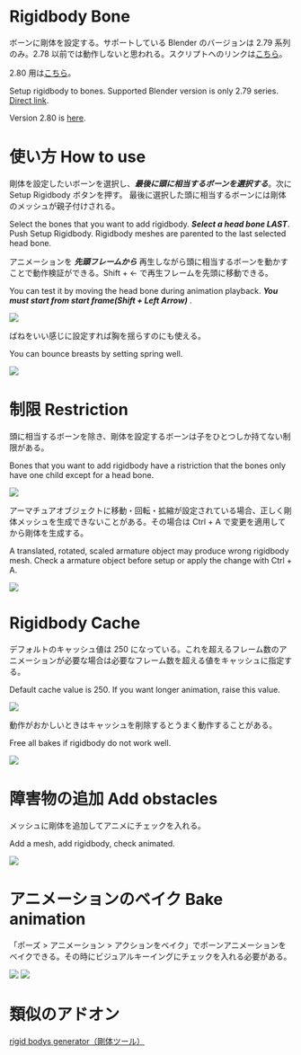 # Rigidbody Bone
ボーンに剛体を設定する。サポートしている Blender のバージョンは 2.79 系列のみ。2.78 以前では動作しないと思われる。スクリプトへのリンクは<a href="https://raw.githubusercontent.com/dskjal/Rigidbody-Bone/master/rigidbody-bone.py">こちら</a>。   

2.80 用は<a href="https://raw.githubusercontent.com/dskjal/Rigidbody-Bone/master/rigidbody-bone-280.py">こちら</a>。  

Setup rigidbody to bones. Supported Blender version is only 2.79 series. <a href="https://raw.githubusercontent.com/dskjal/Rigidbody-Bone/master/rigidbody-bone.py">Direct link</a>.

Version 2.80 is <a href="https://raw.githubusercontent.com/dskjal/Rigidbody-Bone/master/rigidbody-bone-280.py">here</a>.  

# 使い方 How to use
剛体を設定したいボーンを選択し、***最後に頭に相当するボーンを選択する***。次に Setup Rigidbody ボタンを押す。
最後に選択した頭に相当するボーンには剛体のメッシュが親子付けされる。  

Select the bones that you want to add rigidbody. ***Select a head bone LAST***. Push Setup Rigidbody. 
Rigidbody meshes are parented to the last selected head bone.

アニメーションを ***先頭フレームから*** 再生しながら頭に相当するボーンを動かすことで動作検証ができる。Shift + ← で再生フレームを先頭に移動できる。  

You can test it by moving the head bone during animation playback. ***You must start from start frame(Shift + Left Arrow)*** .  

<img src="https://github.com/dskjal/Rigidbody-Bone/blob/master/rigidbody-bone-how-to-use.gif">

ばねをいい感じに設定すれば胸を揺らすのにも使える。  

You can bounce breasts by setting spring well.

<img src="https://github.com/dskjal/Rigidbody-Bone/blob/master/rigidbody-bone-breast.gif">

# 制限 Restriction
頭に相当するボーンを除き、剛体を設定するボーンは子をひとつしか持てない制限がある。  

Bones that you want to add rigidbody have a ristriction that the bones only have one child except for a head bone.

<img src="https://github.com/dskjal/Rigidbody-Bone/blob/master/ramified-bones.jpg">

アーマチュアオブジェクトに移動・回転・拡縮が設定されている場合、正しく剛体メッシュを生成できないことがある。その場合は Ctrl + A で変更を適用してから剛体を生成する。  

A translated, rotated, scaled armature object may produce wrong rigidbody mesh. Check a armature object before setup or apply the change with Ctrl + A.

<img src="https://github.com/dskjal/Rigidbody-Bone/blob/master/armature-transform.jpg">

# Rigidbody Cache
デフォルトのキャッシュ値は 250 になっている。これを超えるフレーム数のアニメーションが必要な場合は必要なフレーム数を超える値をキャッシュに指定する。  

Default cache value is 250. If you want longer animation, raise this value.  

<img src="https://github.com/dskjal/Rigidbody-Bone/blob/master/rigidbody-cache.jpg">

動作がおかしいときはキャッシュを削除するとうまく動作することがある。  

Free all bakes if rigidbody do not work well.

<img src="https://github.com/dskjal/Rigidbody-Bone/blob/master/rigidbody-bone-free-all-bake.jpg">

# 障害物の追加 Add obstacles
メッシュに剛体を追加してアニメにチェックを入れる。  

Add a mesh, add rigidbody, check animated.

<img src="https://github.com/dskjal/Rigidbody-Bone/blob/master/set-obstacle.gif">

# アニメーションのベイク Bake animation
「ポーズ > アニメーション > アクションをベイク」でボーンアニメーションをベイクできる。その時にビジュアルキーイングにチェックを入れる必要がある。  

<img src="https://github.com/dskjal/Rigidbody-Bone/blob/master/rigidbody-bone-bake.png">  

<img src="https://github.com/dskjal/Rigidbody-Bone/blob/master/rigidbody-bone-visual-keying.png">

# 類似のアドオン
[rigid bodys generator（剛体ツール）](https://github.com/12funkeys/rigid_bodys_gen)
